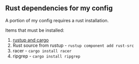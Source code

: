 ## Rust dependencies for my config

A portion of my config requires a rust installation.

Items that must be installed:

1. [rustup and cargo](https://www.rust-lang.org/en-US/install.html)
2. Rust source from rustup - `rustup component add rust-src`
2. racer - `cargo install racer`
3. ripgrep - `cargo install ripgrep`
